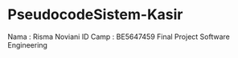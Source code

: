 # PseudocodeSistem-Kasir
Nama    : Risma Noviani
ID Camp : BE5647459
Final Project Software Engineering
